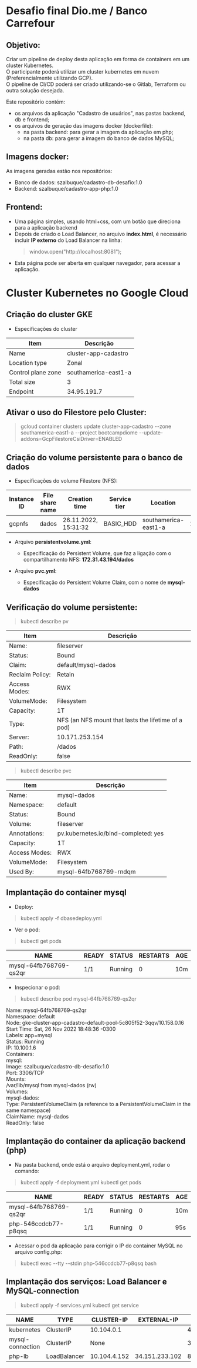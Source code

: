 # Desafio final Dio.me / Banco Carrefour

## Objetivo:
Criar um pipeline de deploy desta aplicação em forma de containers em um cluster Kubernetes.
<br>O participante poderá utilizar um cluster kubernetes em nuvem (Preferencialmente utilizando
GCP).
<br>O pipeline de CI/CD poderá ser criado utilizando-se o Gitlab, Terraform ou outra solução desejada.

Este repositório contém:
* os arquivos da aplicação "Cadastro de usuários", nas pastas backend, db e frontend;
* os arquivos de geração das imagens docker (dockerfile):
  * na pasta backend: para gerar a imagem da aplicação em php;
  * na pasta db: para gerar a imagem do banco de dados MySQL;

## Imagens docker:
As imagens geradas estão nos repositórios:
* Banco de dados: szalbuque/cadastro-db-desafio:1.0
* Backend: szalbuque/cadastro-app-php:1.0

## Frontend:
* Uma página simples, usando html+css, com um botão que direciona para a aplicação backend
* Depois de criado o Load Balancer, no arquivo **index.html**, é necessário incluir **IP externo** do Load Balancer na linha:
  > window.open("http://localhost:8081");
* Esta página pode ser aberta em qualquer navegador, para acessar a aplicação.

# Cluster Kubernetes no Google Cloud
## Criação do cluster GKE
* Especificações do cluster

Item | Descrição
-----|----------
Name | cluster-app-cadastro	
Location type | Zonal	
Control plane zone | southamerica-east1-a	
Total size | 3	
Endpoint | 34.95.191.7

## Ativar o uso do Filestore pelo Cluster:
>  gcloud container clusters update cluster-app-cadastro --zone southamerica-east1-a --project bootcampdiome --update-addons=GcpFilestoreCsiDriver=ENABLED

## Criação do volume persistente para o banco de dados
* Especificações do volume Filestore (NFS):

Instance ID | File share name | Creation time | Service tier | Location | IP address | Capacity | Labels
------------|-----------------|---------------|--------------|----------|------------|----------|-------
gcpnfs | dados | 26.11.2022, 15:31:32 | BASIC_HDD | southamerica-east1-a | 172.31.43.194 | 1 TiB	

* Arquivo **persistentvolume.yml**:
  * Especificação do Persistent Volume, que faz a ligação com o compartilhamento NFS:  **172.31.43.194/dados**

* Arquivo **pvc.yml**:
  * Especificação do Persistent Volume Claim, com o nome de **mysql-dados**

## Verificação do volume persistente:
> kubectl describe pv


Item | Descrição
-----|----------
Name: | fileserver
Status: | Bound
Claim: | default/mysql-dados
Reclaim Policy: | Retain
Access Modes: | RWX
VolumeMode: | Filesystem
Capacity: | 1T
Type: | NFS (an NFS mount that lasts the lifetime of a pod)
Server: | 10.171.253.154
Path: | /dados
ReadOnly: | false

> kubectl describe pvc

Item | Descrição
-----|----------
Name: | mysql-dados
Namespace: | default
Status: | Bound
Volume: | fileserver
Annotations: |  pv.kubernetes.io/bind-completed: yes
Capacity:   |   1T
Access Modes: | RWX
VolumeMode:  |  Filesystem
Used By:    |   mysql-64fb768769-rndqm

## Implantação do container mysql
* Deploy:
> kubectl apply -f dbasedeploy.yml
* Ver o pod:
> kubectl get pods

NAME | READY | STATUS | RESTARTS | AGE
-----|-------|--------|----------|----
mysql-64fb768769-qs2qr |  1/1  |   Running |  0     |     10m

* Inspecionar o pod:
> kubectl describe pod mysql-64fb768769-qs2qr

Name:             mysql-64fb768769-qs2qr<br>
Namespace:        default<br>
Node:             gke-cluster-app-cadastro-default-pool-5c805f52-3qqv/10.158.0.16<br>
Start Time:       Sat, 26 Nov 2022 18:48:36 -0300<br>
Labels:           app=mysql<br>
Status:           Running<br>
IP:               10.100.1.6<br>
Containers:<br>
  mysql:<br>
    Image:         szalbuque/cadastro-db-desafio:1.0<br>
    Port:          3306/TCP<br>
    Mounts:<br>
      /var/lib/mysql from mysql-dados (rw)<br>
Volumes:<br>
  mysql-dados:<br>
    Type:       PersistentVolumeClaim (a reference to a PersistentVolumeClaim in the same namespace)<br>
    ClaimName:  mysql-dados<br>
    ReadOnly:   false<br>

## Implantação do container da aplicação backend (php)
* Na pasta backend, onde está o arquivo deployment.yml, rodar o comando:
> kubectl apply -f deployment.yml
> kubectl get pods

NAME | READY | STATUS | RESTARTS | AGE
-----|-------|--------|----------|----
mysql-64fb768769-qs2qr |  1/1  |   Running |  0     |     10m
php-546ccdcb77-p8qsq  |   1/1  |   Running  | 0     |     95s

* Acessar o pod da aplicação para corrigir o IP do container MySQL no arquivo config.php:
> kubectl exec --tty --stdin php-546ccdcb77-p8qsq bash

## Implantação dos serviços: Load Balancer e MySQL-connection
> kubectl apply -f services.yml
> kubectl get service

NAME       |        TYPE     |      CLUSTER-IP  |   EXTERNAL-IP   |   PORT(S)   |     AGE
-----------|-----------------|------------------|-----------------|-------------|--------
kubernetes |        ClusterIP  |    10.104.0.1   |  <none>       |    443/TCP   |     4h9m
mysql-connection  | ClusterIP  |    None         |  <none>       |    3306/TCP  |     97s
php-lb           |  LoadBalancer |  10.104.4.152 |  34.151.233.102 |  80:30855/TCP |  97s


